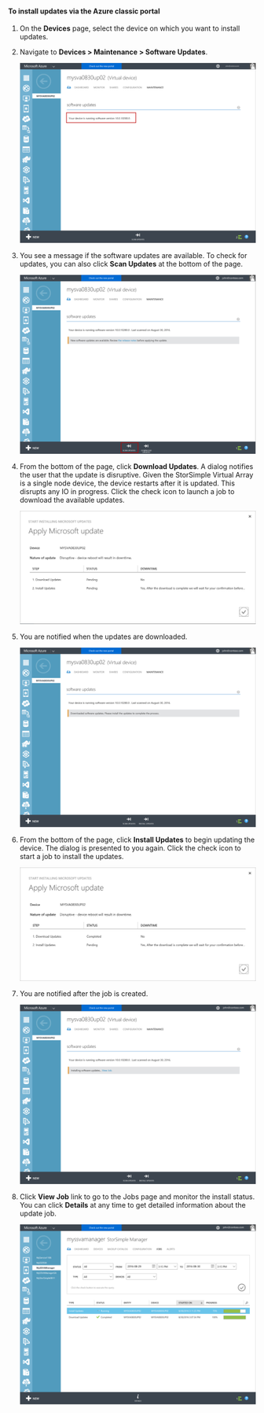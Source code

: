 <!--author=alkohli last changed: 09/02/16 -->

#### <a name="to-install-updates-via-the-azure-classic-portal"></a>To install updates via the Azure classic portal
1. On the **Devices** page, select the device on which you want to install updates.
2. Navigate to **Devices > Maintenance > Software Updates**.
   
    ![update device](../includes/media/storsimple-ova-install-update-via-portal/azupdate1m.png)  
3. You see a message if the software updates are available. To check for updates, you can also click **Scan Updates** at the bottom of the page.
   
    ![update device](../includes/media/storsimple-ova-install-update-via-portal/azupdate2m.png)
4. From the bottom of the page, click **Download Updates**. A dialog notifies the user that the update is disruptive. Given the StorSimple Virtual Array is a single node device, the device restarts after it is updated. This disrupts any IO in progress. Click the check icon to launch a job to download the available updates. 
   
    ![update device](../includes/media/storsimple-ova-install-update-via-portal/azupdate3m.png)
5. You are notified when the updates are downloaded. 
   
    ![update device](../includes/media/storsimple-ova-install-update-via-portal/azupdate6m.png)
6. From the bottom of the page, click **Install Updates** to begin updating the device. The dialog is presented to you again. Click the check icon to start a job to install the updates. 
   
    ![update device](../includes/media/storsimple-ova-install-update-via-portal/azupdate7m.png) 
7. You are notified after the job is created. 
   
    ![update device](../includes/media/storsimple-ova-install-update-via-portal/azupdate8m.png)
8. Click **View Job** link to go to the Jobs page and monitor the install status. You can click **Details** at any time to get detailed information about the update job. 
   
    ![update device](../includes/media/storsimple-ova-install-update-via-portal/azupdate9m.png)

